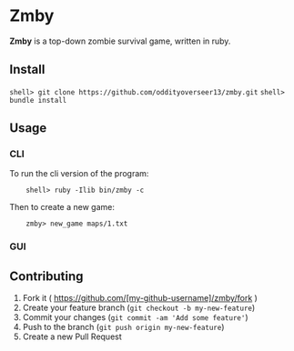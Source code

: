 # Zmby

**Zmby** is a top-down zombie survival game, written in ruby.

## Install

`shell> git clone https://github.com/oddityoverseer13/zmby.git`
`shell> bundle install`

## Usage

### CLI
To run the cli version of the program:

```
    shell> ruby -Ilib bin/zmby -c
```

Then to create a new game:
```
	zmby> new_game maps/1.txt
```

### GUI


## Contributing

1. Fork it ( https://github.com/[my-github-username]/zmby/fork )
2. Create your feature branch (`git checkout -b my-new-feature`)
3. Commit your changes (`git commit -am 'Add some feature'`)
4. Push to the branch (`git push origin my-new-feature`)
5. Create a new Pull Request

